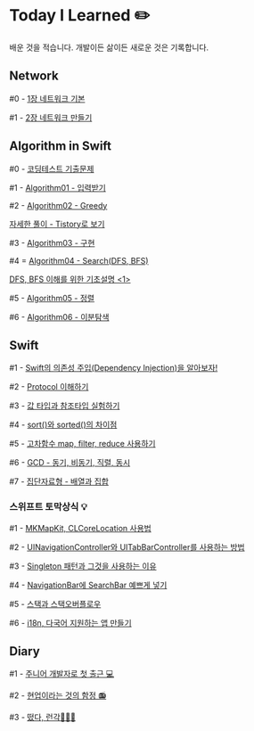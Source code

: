# Today I Learned ✏️
배운 것을 적습니다. 개발이든 삶이든 새로운 것은 기록합니다.

## Network

#0 - [1장 네트워크 기본](https://github.com/AnnaBaeTofuMom/TodayILearned/blob/master/Network/ch1_basics.md)

#1 - [2장 네트워크 만들기](https://github.com/AnnaBaeTofuMom/TodayILearned/blob/master/Network/ch2_make_network.md)

## Algorithm in Swift

#0 - [코딩테스트 기출문제](https://github.com/AnnaBaeTofuMom/TodayILearned/tree/master/Algorithm%20using%20Swift/CodingTestQuestions)

#1 - [Algorithm01 - 입력받기](https://github.com/AnnaBaeTofuMom/TodayILearned/tree/master/Algorithm%20using%20Swift/Algorithm01)

#2 - [Algorithm02 - Greedy](https://github.com/AnnaBaeTofuMom/TodayILearned/tree/master/Algorithm%20using%20Swift/Algorithm02)

[자세한 풀이 - Tistory로 보기](https://ios-developer-storage.tistory.com/entry/Algorithm-Swift-%EB%A1%9C-%ED%91%B8%EB%8A%94-%ED%83%90%EC%9A%95Greedy-%EB%AC%B8%EC%A0%9C-%EB%82%98%EB%8F%99%EB%B9%88%EC%B1%85)

#3 - [Algorithm03 - 구현](https://github.com/AnnaBaeTofuMom/TodayILearned/tree/master/Algorithm%20using%20Swift/Algorithm03)

#4 = [Algorithm04 - Search(DFS, BFS)](https://github.com/AnnaBaeTofuMom/TodayILearned/tree/master/Algorithm%20using%20Swift/Algorithm04)

[DFS, BFS 이해를 위한 기초설명 <1>](https://ios-developer-storage.tistory.com/entry/Algorithm-Swift%EB%A1%9C-%EB%B3%B4%EB%8A%94-DFS-BFS-%EC%9B%90%EB%A6%AC%EB%B6%80%ED%84%B0-%EB%BD%80%EA%B0%9C%EA%B8%B0-1)

#5 - [Algorithm05 - 정렬](https://github.com/AnnaBaeTofuMom/TodayILearned/tree/master/Algorithm%20using%20Swift/Algorithm05)

#6 - [Algorithm06 - 이분탐색](https://github.com/AnnaBaeTofuMom/TodayILearned/tree/master/Algorithm%20using%20Swift/Algorithm06)

## Swift 
#1 - [Swift의 의존성 주입(Dependency Injection)을 알아보자!](https://ios-developer-storage.tistory.com/entry/Swift-Dependency-Injection-%EC%9D%98%EC%A1%B4%EC%84%B1-%EC%A3%BC%EC%9E%85-%EB%B9%84%EC%9C%A0%EB%A1%9C-%EC%89%BD%EA%B2%8C-%EC%9D%B4%ED%95%B4%ED%95%98%EA%B8%B0)

#2 - [Protocol 이해하기](https://ios-developer-storage.tistory.com/entry/iOSSwift-Protocol-%ED%94%84%EB%A1%9C%ED%86%A0%EC%BD%9C%EC%9D%84-%EC%9E%AC%EB%AF%B8%EC%9E%88%EA%B2%8C-%EC%9D%B4%ED%95%B4%ED%95%B4%EB%B3%B4%EC%9E%90?category=986022)

#3 - [값 타입과 참조타입 실험하기](https://ios-developer-storage.tistory.com/entry/Swift-%EC%8A%A4%EC%9C%84%ED%94%84%ED%8A%B8%EC%9D%98-%EA%B0%92-%ED%83%80%EC%9E%85%EA%B3%BC-%EC%B0%B8%EC%A1%B0-%ED%83%80%EC%9E%85-%EC%BD%94%EB%93%9C%EB%A1%9C-%EC%8B%A4%ED%97%98%ED%95%98%EA%B8%B0?category=986022)

#4 - [sort()와 sorted()의 차이점](https://ios-developer-storage.tistory.com/entry/Swift-sort-%EC%99%80-sorted%EC%9D%98-%EC%B0%A8%EC%9D%B4%EC%A0%90%EC%9D%80-%EB%AC%B4%EC%97%87%EC%9D%BC%EA%B9%8C?category=986022)

#5 - [고차함수 map, filter, reduce 사용하기](https://ios-developer-storage.tistory.com/entry/Swift-%EA%B3%A0%EC%B0%A8%ED%95%A8%EC%88%98-map-filter-reduce%EB%A5%BC-%EC%99%84%EC%A0%84-%EC%89%BD%EA%B2%8C-%EC%95%8C%EC%95%84%EB%B3%B4%EC%9E%90)

#6 - [GCD - 동기, 비동기, 직렬, 동시](https://github.com/Youngminah/TIL/issues/66)

#7 - [집단자료형 - 배열과 집합](https://ios-developer-storage.tistory.com/entry/Swift-%EC%8A%A4%EC%9C%84%ED%94%84%ED%8A%B8%EC%9D%98-%EC%A7%91%EB%8B%A8-%EC%9E%90%EB%A3%8C%ED%98%95%EC%97%90-%EB%8C%80%ED%95%B4%EC%84%9C-%EC%95%8C%EC%95%84%EB%B3%B4%EC%9E%90-%EB%B0%B0%EC%97%B4%EA%B3%BC-%EC%A7%91%ED%95%A9)

### 스위프트 토막상식 💡
#1 - [MKMapKit, CLCoreLocation 사용법](https://ios-developer-storage.tistory.com/entry/MKMapKit-CLCoreLocation-%EC%98%88%EC%8B%9C%EB%A1%9C-%EC%89%BD%EA%B2%8C-%EC%9D%B4%ED%95%B4%ED%95%98%EA%B8%B0-%EB%8B%A4%EC%9A%B4%EB%A1%9C%EB%93%9C-%EC%A0%9C%EA%B3%B5?category=986022)

#2 - [UINavigationController와 UITabBarController를 사용하는 방법](https://ios-developer-storage.tistory.com/entry/UINavigationController-%EC%99%80-UITabBarController-%EB%8F%99%EC%8B%9C%EC%97%90-%EC%93%B0%EB%8A%94-%EB%B0%A9%EB%B2%95-Swift?category=986022)

#3 - [Singleton 패턴과 그것을 사용하는 이유](https://ios-developer-storage.tistory.com/entry/iOSSwift-Singleton-%ED%8C%A8%ED%84%B4-%EC%82%AC%EC%9A%A9%EC%9D%98-%EC%9D%B4%EC%9C%A0%EC%99%80-%EC%82%AC%EC%9A%A9-%EB%B0%A9%EB%B2%95?category=986022)

#4 - [NavigationBar에 SearchBar 예쁘게 넣기](https://ios-developer-storage.tistory.com/entry/iOSSwift-Navigation-Bar%EC%97%90-Search-Bar-%EC%98%88%EC%81%98%EA%B2%8C-%EB%84%A3%EB%8A%94-%EB%B2%95?category=986022)

#5 - [스택과 스택오버플로우](https://ios-developer-storage.tistory.com/entry/iOSSwift-%EC%8A%A4%ED%83%9DStack%EA%B3%BC-%EC%8A%A4%ED%83%9D-%EC%98%A4%EB%B2%84%ED%94%8C%EB%A1%9C%EC%9A%B0%EB%9E%80-%EC%98%88%EC%A0%9C%EB%A1%9C-%EC%95%8C%EC%95%84%EB%B3%B4%EA%B8%B0?category=986022)

#6 - [i18n, 다국어 지원하는 앱 만들기](https://ios-developer-storage.tistory.com/entry/Swift-iOS-i18N-Localizing-%EB%8B%A4%EA%B5%AD%EC%96%B4-%EC%A7%80%EC%9B%90%ED%95%98%EB%8A%94-%EC%95%B1-%EB%A7%8C%EB%93%A4%EA%B8%B0)



## Diary

#1 - [주니어 개발자로 첫 출근 💻](https://brunch.co.kr/@mymininic/5)

#2 - [현업이라는 것의 함정 📻](https://brunch.co.kr/@mymininic/6)

#3 - [떴다, 런각🏃🏻‍♀️](https://brunch.co.kr/@mymininic/7)
